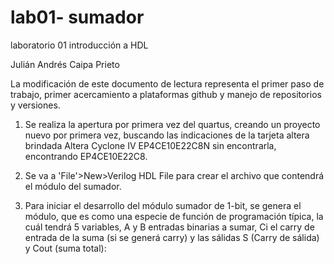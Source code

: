 # lab01- sumador 
laboratorio 01 introducción a HDL
	
Julián Andrés Caipa Prieto

La modificación de este documento de lectura representa el primer paso de trabajo, primer acercamiento a plataformas github y manejo de repositorios y versiones.


1. Se realiza la apertura por primera vez del quartus, creando un proyecto nuevo por primera vez, buscando las indicaciones de la tarjeta altera brindada 
Altera Cyclone IV EP4CE10E22C8N sin encontrarla, encontrando EP4CE10E22C8.

2. Se va a 'File'>New>Verilog HDL File para crear el archivo que contendrá el módulo del sumador. 

3. Para iniciar el desarrollo del módulo sumador de 1-bit, se genera el módulo, que es como una especie de función de programación típica, la cuál tendrá
5 variables, A y B entradas binarias a sumar, Ci el carry de entrada de la suma (si se generá carry) y las sálidas S (Carry de sálida) y Cout (suma total):

